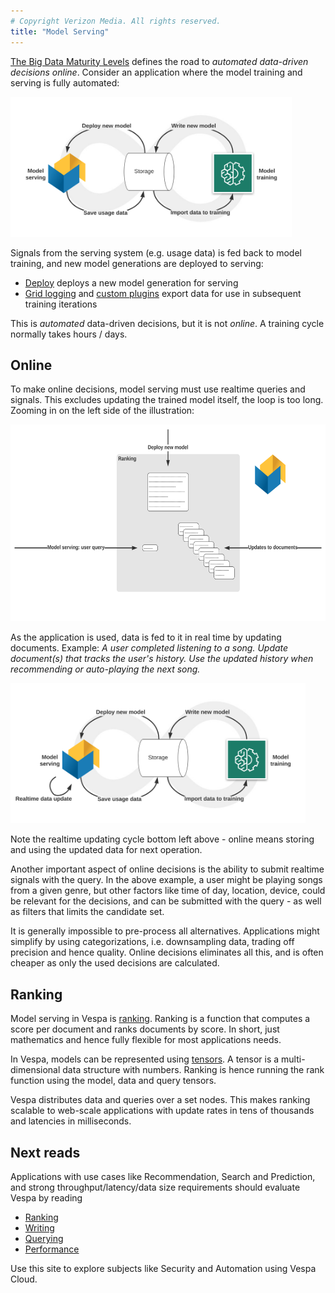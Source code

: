 ```yaml
---
# Copyright Verizon Media. All rights reserved.
title: "Model Serving"
---
```


[The Big Data Maturity Levels](https://blog.vespa.ai/the-big-data-maturity-levels/)
defines the road to _automated data-driven decisions online_. 
Consider an application where the model training and serving is fully automated:

<img src="img/Vespa-Model-Automation.svg" alt="Vespa Model Automation" width="450" height="224" />

Signals from the serving system (e.g. usage data) is fed back to model training,
and new model generations are deployed to serving:
* [Deploy](https://docs.vespa.ai/documentation/cloudconfig/application-packages.html#deploy)
  deploys a new model generation for serving
* [Grid logging](https://docs.vespa.ai/documentation/feed-using-hadoop-pig-oozie.html)
  and [custom plugins](https://docs.vespa.ai/documentation/searcher-development.html)
  export data for use in subsequent training iterations

This is _automated_ data-driven decisions, but it is not _online_.
A training cycle normally takes hours / days.


## Online
To make online decisions, model serving must use realtime queries and signals.
This excludes updating the trained model itself, the loop is too long.
Zooming in on the left side of the illustration:

<img src="img/Online-Model-Serving.svg" alt="Online Model Serving" width="616" height="315" />

As the application is used, data is fed to it in real time by updating documents. Example:
_A user completed listening to a song._
_Update document(s) that tracks the user's history._
_Use the updated history when recommending or auto-playing the next song._

<img src="img/Vespa-Model-Automation-Realtime.svg" alt="Vespa Model Automation" width="472" height="224" />

Note the realtime updating cycle bottom left above -
online means storing and using the updated data for next operation.

Another important aspect of online decisions is the ability to submit realtime signals with the query.
In the above example, a user might be playing songs from a given genre,
but other factors like time of day, location, device, could be relevant for the decisions,
and can be submitted with the query - as well as filters that limits the candidate set.

It is generally impossible to pre-process all alternatives.
Applications might simplify by using categorizations,
i.e. downsampling data, trading off precision and hence quality.
Online decisions eliminates all this,
and is often cheaper as only the used decisions are calculated.  


## Ranking
Model serving in Vespa is [ranking](https://docs.vespa.ai/documentation/ranking.html).
Ranking is a function that computes a score per document and ranks documents by score.
In short, just mathematics and hence fully flexible for most applications needs.

In Vespa, models can be represented using [tensors](https://docs.vespa.ai/documentation/tensor-user-guide.html).
A tensor is a multi-dimensional data structure with numbers.
Ranking is hence running the rank function using the model, data and query tensors.

Vespa distributes data and queries over a set nodes.
This makes ranking scalable to web-scale applications with update rates in tens of thousands
and latencies in milliseconds.


## Next reads
Applications with use cases like Recommendation, Search and Prediction,
and strong throughput/latency/data size requirements should evaluate Vespa by reading
* [Ranking](https://docs.vespa.ai/documentation/ranking.html)
* [Writing](https://docs.vespa.ai/documentation/writing-to-vespa.html)
* [Querying](https://docs.vespa.ai/documentation/query-api.html)
* [Performance](https://docs.vespa.ai/documentation/performance)

Use this site to explore subjects like Security and Automation using Vespa Cloud.
